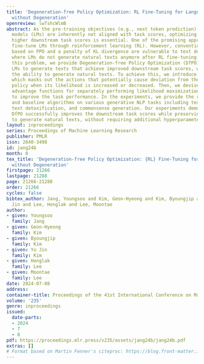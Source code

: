 ```yaml
---
title: 'Degeneration-free Policy Optimization: RL Fine-Tuning for Language Models
  without Degeneration'
openreview: lwTshcWlmB
abstract: As the pre-training objectives (e.g., next token prediction) of language
  models (LMs) are inherently not aligned with task scores, optimizing LMs to achieve
  higher downstream task scores is essential. One of the promising approaches is to
  fine-tune LMs through reinforcement learning (RL). However, conventional RL methods
  based on PPO and a penalty of KL divergence are vulnerable to text degeneration
  where LMs do not generate natural texts anymore after RL fine-tuning. To address
  this problem, we provide Degeneration-free Policy Optimization (DfPO) that can fine-tune
  LMs to generate texts that achieve improved downstream task scores, while preserving
  the ability to generate natural texts. To achieve this, we introduce KL-masking
  which masks out the actions that potentially cause deviation from the reference
  policy when its likelihood is increased or decreased. Then, we devise truncated
  advantage functions for separately performing likelihood maximization and minimization
  to improve the task performance. In the experiments, we provide the results of DfPO
  and baseline algorithms on various generative NLP tasks including text continuation,
  text detoxification, and commonsense generation. Our experiments demonstrate that
  DfPO successfully improves the downstream task scores while preserving the ability
  to generate natural texts, without requiring additional hyperparameter search.
layout: inproceedings
series: Proceedings of Machine Learning Research
publisher: PMLR
issn: 2640-3498
id: jang24b
month: 0
tex_title: 'Degeneration-free Policy Optimization: {RL} Fine-Tuning for Language Models
  without Degeneration'
firstpage: 21266
lastpage: 21288
page: 21266-21288
order: 21266
cycles: false
bibtex_author: Jang, Youngsoo and Kim, Geon-Hyeong and Kim, Byoungjip and Kim, Yu
  Jin and Lee, Honglak and Lee, Moontae
author:
- given: Youngsoo
  family: Jang
- given: Geon-Hyeong
  family: Kim
- given: Byoungjip
  family: Kim
- given: Yu Jin
  family: Kim
- given: Honglak
  family: Lee
- given: Moontae
  family: Lee
date: 2024-07-08
address:
container-title: Proceedings of the 41st International Conference on Machine Learning
volume: '235'
genre: inproceedings
issued:
  date-parts:
  - 2024
  - 7
  - 8
pdf: https://proceedings.mlr.press/v235/assets/jang24b/jang24b.pdf
extras: []
# Format based on Martin Fenner's citeproc: https://blog.front-matter.io/posts/citeproc-yaml-for-bibliographies/
---
```

